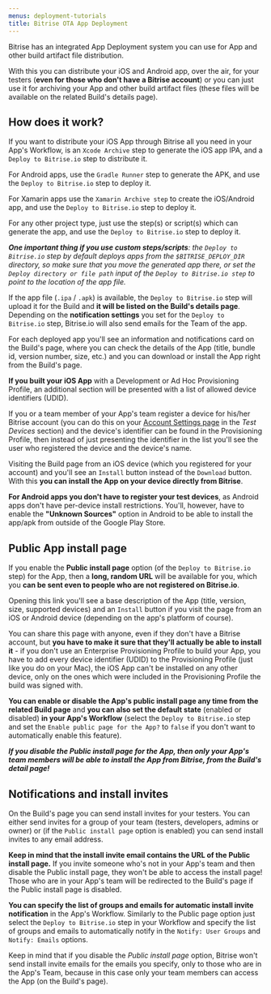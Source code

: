 ```yaml
---
menus: deployment-tutorials
title: Bitrise OTA App Deployment
---
```

Bitrise has an integrated App Deployment system you can use for App and other build artifact file distribution.

With this you can distribute your iOS and Android app, over the air, for your testers (__even for those who don't have a Bitrise account__)
or you can just use it for archiving your App and other build artifact files (these files will
be available on the related Build's details page).

## How does it work?

If you want to distribute your iOS App through Bitrise all you need in your App's Workflow,
is an `Xcode Archive` step to generate the iOS app IPA,
and a `Deploy to Bitrise.io` step to distribute it.

For Android apps, use the `Gradle Runner` step to generate the APK, and use the
`Deploy to Bitrise.io` step to deploy it.

For Xamarin apps use the `Xamarin Archive step` to create the iOS/Android app,
and use the `Deploy to Bitrise.io` step to deploy it.

For any other project type, just use the step(s) or script(s) which
can generate the app, and use the `Deploy to Bitrise.io` step to deploy it.

___One important thing if you use custom steps/scripts__: the `Deploy to Bitrise.io`
step by default deploys apps from the `$BITRISE_DEPLOY_DIR` directory, so make sure that you
move the generated app there, or set the `Deploy directory or file path` input
of the `Deploy to Bitrise.io step` to point to the location of the app file._

If the app file (`.ipa` / `.apk`) is available, the `Deploy to Bitrise.io` step will
upload it for the Build and __it will be listed on the Build's details page__.
Depending on the __notification settings__ you set for the `Deploy to Bitrise.io` step,
Bitrise.io will also send emails for the Team of the app.

For each deployed app you'll see an information and notifications card on the Build's page,
where you can check the details of the App (title, bundle id, version number, size, etc.)
and you can download or install the App right from the Build's page.

__If you built your iOS App__ with a Development or Ad Hoc Provisioning Profile,
an additional section will be presented with a list of allowed device identifiers (UDID).

If you or a team member of your App's team register a device for
his/her Bitrise account (you can do this on your [Account Settings page](https://www.bitrise.io/me/profile) in the *Test Devices* section)
and the device's identifier can be found in the Provisioning Profile,
then instead of just presenting the identifier in the list you'll see the user who registered the device and the device's name.

Visiting the Build page from an iOS device (which you registered for your account)
and you'll see an `Install` button instead of the `Download` button.
With this **you can install the App on your device directly from Bitrise**.

__For Android apps you don't have to register your test devices__,
as Android apps don't have per-device install restrictions. You'll, however,
have to enable the __"Unknown Sources"__ option in Android to be able to
install the app/apk from outside of the Google Play Store.


## Public App install page

If you enable the __Public install page__ option (of the `Deploy to Bitrise.io` step)
for the App, then a __long, random URL__ will be available for you,
which you __can be sent even to people who are not registered on Bitrise.io__.

Opening this link you'll see a base description of the
App (title, version, size, supported devices) and an `Install`
button if you visit the page from an iOS or Android device (depending on the app's
platform of course).

You can share this page with anyone, even if they don't have a Bitrise account,
but __you have to make it sure that they'll actually be able to install it__ -
if you don't use an Enterprise Provisioning Profile to build your App,
you have to add every device identifier (UDID) to the Provisioning Profile (just like you do on your Mac),
the iOS App can't be installed on any other device, only on the ones which were
included in the Provisioning Profile the build was signed with.

__You can enable or disable the App's public install page any time from the related Build page__
and **you can also set the default state** (enabled or disabled) **in your App's Workflow**
(select the `Deploy to Bitrise.io` step and set the `Enable public page for the App?` to `false`
if you don't want to automatically enable this feature).

***If you disable the Public install page for the App, then only your App's team members will be able to install the App from Bitrise,
from the Build's detail page!***

## Notifications and install invites

On the Build's page you can send install invites for your testers.
You can either send invites for a group of your team (testers, developers, admins or owner) or
(if the `Public install page` option is enabled) you can send install invites to any email address.

__Keep in mind that the install invite email contains the URL of the Public install page.__
If you invite someone who's not in your App's team and then disable the Public install page,
they won't be able to access the install page!
Those who are in your App's team will be redirected to the Build's page if the Public install page is disabled.

**You can specify the list of groups and emails for automatic install invite notification** in the App's Workflow.
Similarly to the Public page option just select the `Deploy to Bitrise.io` step in your Workflow
and specify the list of groups and emails to automatically notify in the `Notify: User Groups` and `Notify: Emails` options.

Keep in mind that if you disable the *Public install page* option,
Bitrise won't send install invite emails for the emails you specify,
only to those who are in the App's Team,
because in this case only your team members can access the App (on the Build's page).
